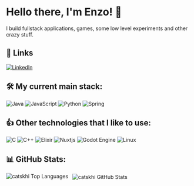 # Hello there, I'm Enzo! 👋

I build fullstack applications, games, some low level experiments and other crazy stuff.

## 🔗 Links
[![LinkedIn](https://img.shields.io/badge/linkedin-0A66C2?style=for-the-badge&logo=linkedin&logoColor=white)](https://www.linkedin.com/in/catskhi/)

## 🛠️ My current main stack:
![Java](https://img.shields.io/badge/java-%23ED8B00.svg?style=for-the-badge&logo=openjdk&logoColor=white)
![JavaScript](https://img.shields.io/badge/javascript-%23323330.svg?style=for-the-badge&logo=javascript&logoColor=%23F7DF1E)
![Python](https://img.shields.io/badge/python-3670A0?style=for-the-badge&logo=python&logoColor=ffdd54)
![Spring](https://img.shields.io/badge/spring-%236DB33F.svg?style=for-the-badge&logo=spring&logoColor=white)

## 👍 Other technologies that I like to use:
![C](https://img.shields.io/badge/c-%2300599C.svg?style=for-the-badge&logo=c&logoColor=white)
![C++](https://img.shields.io/badge/c++-%2300599C.svg?style=for-the-badge&logo=c%2B%2B&logoColor=white)
![Elixir](https://img.shields.io/badge/elixir-%234B275F.svg?style=for-the-badge&logo=elixir&logoColor=white)
![Nuxtjs](https://img.shields.io/badge/Nuxt-002E3B?style=for-the-badge&logo=nuxtdotjs&logoColor=#00DC82)
![Godot Engine](https://img.shields.io/badge/GODOT-%23FFFFFF.svg?style=for-the-badge&logo=godot-engine)
![Linux](https://img.shields.io/badge/Linux-FCC624?style=for-the-badge&logo=linux&logoColor=black)


## 📊 GitHub Stats:
<p align="left">
  <img align="left" src="https://github-readme-stats.vercel.app/api/top-langs?username=catskhi&show_icons=true&locale=en&layout=compact&theme=gruvbox&border_color=83a598&langs_count=6&hide=c%2B%2B" alt="catskhi Top Languages" />
</p>

<p>&nbsp;
  <img align="center" src="https://github-readme-stats.vercel.app/api?username=catskhi&show_icons=true&locale=en&theme=gruvbox&border_color=83a598" alt="catskhi GitHub Stats" />
</p>
